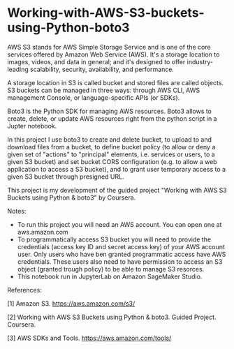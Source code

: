 # Working-with-AWS-S3-buckets-using-Python-boto3

AWS S3 stands for AWS Simple Storage Service and is one of the core services offered by Amazon Web Service (AWS). It's a storage location to images, videos, and data in general; and it's designed to offer industry-leading scalability, security, availability, and performance.

A storage location in S3 is called bucket and stored files are called objects. S3 buckets can be managed in three ways: through AWS CLI, AWS management Console, or language-specific APIs (or SDKs).

Boto3 is the Python SDK for managing AWS resources. Boto3 allows to create, delete, or update AWS resources right from the python script in a Jupter notebook.

In this project I use boto3 to create and delete bucket, to upload to and download files from a bucket, to define bucket policy (to allow or deny a given set of "actions" to "principal" elements, i.e. services or users, to a given S3 bucket) and set bucket CORS configuration (e.g. to allow a web application to access a S3 bucket), and to grant user temporary access to a given S3 bucket through presigned URL.

This project is my development of the guided project "Working with AWS S3 Buckets using Python & boto3" by Coursera.

Notes:
- To run this project you will need an AWS account. You can open one at aws.amazon.com
- To programmatically access S3 bucket you will need to provide the credentials (access key ID and secret access key) of your AWS account user. Only users who have ben granted programmatic access have AWS credentials. These users also need to have permission to access an S3 object (granted trough policy) to be able to manage S3 resorces.
- This notebook run in JupyterLab on Amazon SageMaker Studio.

References:

[1] Amazon S3. https://aws.amazon.com/s3/

[2] Working with AWS S3 Buckets using Python & boto3. Guided Project. Coursera.

[3] AWS SDKs and Tools. https://aws.amazon.com/tools/
